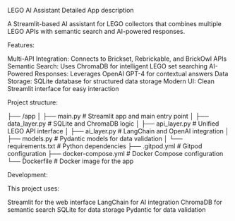  LEGO AI Assistant Detailed App description

A Streamlit-based AI assistant for LEGO collectors that combines multiple LEGO APIs with semantic search and AI-powered responses.

Features:

Multi-API Integration: Connects to Brickset, Rebrickable, and BrickOwl APIs
Semantic Search: Uses ChromaDB for intelligent LEGO set searching
AI-Powered Responses: Leverages OpenAI GPT-4 for contextual answers
Data Storage: SQLite database for structured data storage
Modern UI: Clean Streamlit interface for easy interaction

Project structure:

├── /app
│   ├── main.py                 # Streamlit app and main entry point
│   ├── data_layer.py          # SQLite and ChromaDB logic
│   ├── api_layer.py           # Unified LEGO API interface
│   ├── ai_layer.py            # LangChain and OpenAI integration
│   ├── models.py              # Pydantic models for data validation
│   └── requirements.txt        # Python dependencies
├── .gitpod.yml                # Gitpod configuration
├── docker-compose.yml         # Docker Compose configuration
└── Dockerfile                 # Docker image for the app

Development:

This project uses:

Streamlit for the web interface
LangChain for AI integration
ChromaDB for semantic search
SQLite for data storage
Pydantic for data validation
